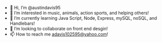 - 👋 Hi, I’m @austindavis95
- 👀 I’m interested in music, animals, action sports, and helping others!
- 🌱 I’m currently learning Java Script, Node, Express, mySQL, noSQL, and Handlebars!
- 💞️ I’m looking to collaborate on front end desgin! 
- 📫 How to reach me adavis102595@yahoo.com!

<!---
austindavis95/austindavis95 is a ✨ special ✨ repository because its `README.md` (this file) appears on your GitHub profile.
You can click the Preview link to take a look at your changes.
--->
